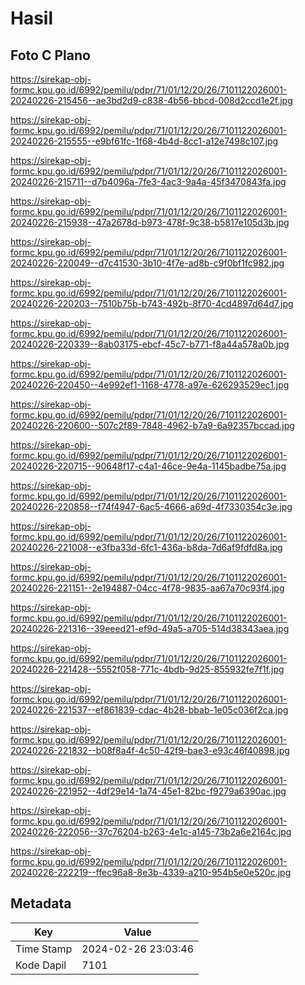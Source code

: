 # Hasil

## Foto C Plano

https://sirekap-obj-formc.kpu.go.id/6992/pemilu/pdpr/71/01/12/20/26/7101122026001-20240226-215456--ae3bd2d9-c838-4b56-bbcd-008d2ccd1e2f.jpg

https://sirekap-obj-formc.kpu.go.id/6992/pemilu/pdpr/71/01/12/20/26/7101122026001-20240226-215555--e9bf61fc-1f68-4b4d-8cc1-a12e7498c107.jpg

https://sirekap-obj-formc.kpu.go.id/6992/pemilu/pdpr/71/01/12/20/26/7101122026001-20240226-215711--d7b4096a-7fe3-4ac3-9a4a-45f3470843fa.jpg

https://sirekap-obj-formc.kpu.go.id/6992/pemilu/pdpr/71/01/12/20/26/7101122026001-20240226-215938--47a2678d-b973-478f-9c38-b5817e105d3b.jpg

https://sirekap-obj-formc.kpu.go.id/6992/pemilu/pdpr/71/01/12/20/26/7101122026001-20240226-220049--d7c41530-3b10-4f7e-ad8b-c9f0bf1fc982.jpg

https://sirekap-obj-formc.kpu.go.id/6992/pemilu/pdpr/71/01/12/20/26/7101122026001-20240226-220203--7510b75b-b743-492b-8f70-4cd4897d64d7.jpg

https://sirekap-obj-formc.kpu.go.id/6992/pemilu/pdpr/71/01/12/20/26/7101122026001-20240226-220339--8ab03175-ebcf-45c7-b771-f8a44a578a0b.jpg

https://sirekap-obj-formc.kpu.go.id/6992/pemilu/pdpr/71/01/12/20/26/7101122026001-20240226-220450--4e992ef1-1168-4778-a97e-626293529ec1.jpg

https://sirekap-obj-formc.kpu.go.id/6992/pemilu/pdpr/71/01/12/20/26/7101122026001-20240226-220600--507c2f89-7848-4962-b7a9-6a92357bccad.jpg

https://sirekap-obj-formc.kpu.go.id/6992/pemilu/pdpr/71/01/12/20/26/7101122026001-20240226-220715--90648f17-c4a1-46ce-9e4a-1145badbe75a.jpg

https://sirekap-obj-formc.kpu.go.id/6992/pemilu/pdpr/71/01/12/20/26/7101122026001-20240226-220858--f74f4947-6ac5-4666-a69d-4f7330354c3e.jpg

https://sirekap-obj-formc.kpu.go.id/6992/pemilu/pdpr/71/01/12/20/26/7101122026001-20240226-221008--e3fba33d-6fc1-436a-b8da-7d6af9fdfd8a.jpg

https://sirekap-obj-formc.kpu.go.id/6992/pemilu/pdpr/71/01/12/20/26/7101122026001-20240226-221151--2e194887-04cc-4f78-9835-aa67a70c93f4.jpg

https://sirekap-obj-formc.kpu.go.id/6992/pemilu/pdpr/71/01/12/20/26/7101122026001-20240226-221316--39eeed21-ef9d-49a5-a705-514d38343aea.jpg

https://sirekap-obj-formc.kpu.go.id/6992/pemilu/pdpr/71/01/12/20/26/7101122026001-20240226-221428--5552f058-771c-4bdb-9d25-855932fe7f1f.jpg

https://sirekap-obj-formc.kpu.go.id/6992/pemilu/pdpr/71/01/12/20/26/7101122026001-20240226-221537--ef861839-cdac-4b28-bbab-1e05c036f2ca.jpg

https://sirekap-obj-formc.kpu.go.id/6992/pemilu/pdpr/71/01/12/20/26/7101122026001-20240226-221832--b08f8a4f-4c50-42f9-bae3-e93c46f40898.jpg

https://sirekap-obj-formc.kpu.go.id/6992/pemilu/pdpr/71/01/12/20/26/7101122026001-20240226-221952--4df29e14-1a74-45e1-82bc-f9279a6390ac.jpg

https://sirekap-obj-formc.kpu.go.id/6992/pemilu/pdpr/71/01/12/20/26/7101122026001-20240226-222056--37c76204-b263-4e1c-a145-73b2a6e2164c.jpg

https://sirekap-obj-formc.kpu.go.id/6992/pemilu/pdpr/71/01/12/20/26/7101122026001-20240226-222219--ffec96a8-8e3b-4339-a210-954b5e0e520c.jpg


## Metadata

| Key        | Value               |
| ---------- | ------------------- |
| Time Stamp | 2024-02-26 23:03:46 |
| Kode Dapil | 7101                |




